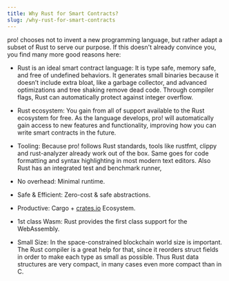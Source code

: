 ```yaml
---
title: Why Rust for Smart Contracts?
slug: /why-rust-for-smart-contracts
---
```


pro! chooses not to invent a new programming language, but rather adapt a subset of Rust to serve our purpose.
If this doesn't already convince you, you find many more good reasons here:

* <span class="highlight">Rust is an ideal smart contract language:</span> It is type safe, memory safe, and free of undefined behaviors. It generates small binaries because it doesn’t include extra bloat, like a garbage collector, and advanced optimizations and tree shaking remove dead code. Through compiler flags, Rust can automatically protect against integer overflow.

* <span class="highlight">Rust ecosystem:</span> You gain from all of support available to the Rust ecosystem for free. As the language develops, pro! will automatically gain access to new features and functionality, improving how you can write smart contracts in the future.

* <span class="highlight">Tooling:</span> Because pro! follows Rust standards, tools like rustfmt, clippy and rust-analyzer already work out of the box.
Same goes for code formatting and syntax highlighting in most modern text editors.
Also Rust has an integrated test and benchmark runner,

* <span class="highlight">No overhead:</span> Minimal runtime.

* <span class="highlight">Safe & Efficient:</span> Zero-cost & safe abstractions.

* <span class="highlight">Productive:</span> Cargo + <a href="https://crates.io">crates.io</a> Ecosystem.

* <span class="highlight">1st class Wasm:</span> Rust provides the first class support for the WebAssembly.

* <span class="highlight">Small Size:</span> In the space-constrained blockchain world size is important. 
The Rust compiler is a great help for that, since it reorders struct fields in order 
to make each type as small as possible. Thus Rust data structures are very compact,
in many cases even more compact than in C.
